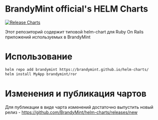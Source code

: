 # BrandyMint official's HELM Charts

[![Release Charts](https://github.com/BrandyMint/helm-charts/actions/workflows/release.yml/badge.svg)](https://github.com/BrandyMint/helm-charts/actions/workflows/release.yml)

Этот репозиторий содержит типовой helm-chart для Ruby On Rails приложений используемых в
BrandyMint

# Использование

```sh
helm repo add brandymint https://brandymint.github.io/helm-charts/
helm install MyApp brandymint/ror
```

# Изменения и публикация чартов

Для публикации в виде чарта изменений достаточно выпустить новый релиз - https://github.com/BrandyMint/helm-charts/releases/new
